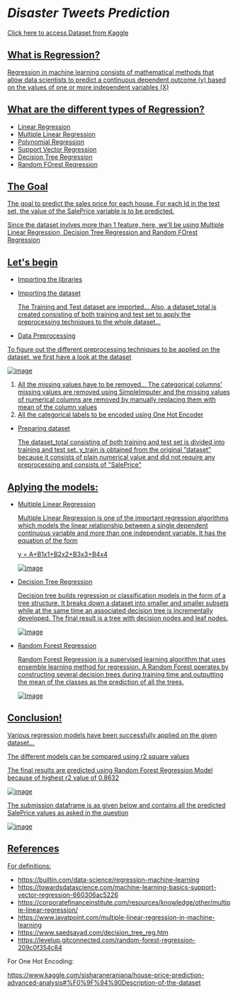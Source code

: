 # *Disaster Tweets Prediction*
<a href="https://www.kaggle.com/c/nlp-getting-started/data"> Click here to access Dataset from Kaggle

## **What is Regression?**

Regression in machine learning consists of mathematical methods that allow data scientists to predict a continuous dependent outcome (y) based on the values of one or more independent variables (X)

## **What are the different types of Regression?**

* Linear Regression
* Multiple Linear Regression
* Polynomial Regression
* Support Vector Regression
* Decision Tree Regression
* Random FOrest Regression

##  **The Goal**

The goal to predict the sales price for each house. For each Id in the test set, the value of the SalePrice variable is to be predicted. 

Since the dataset invlves more than 1 feature, here, we'll be using Multiple Linear Regression, Decision Tree Regression and Random FOrest Regression

## Let's begin
  
  * Importing the libraries
  * Importing the dataset
  
      The Training and Test dataset are imported... Also, a dataset_total is created consisting of both training and test set to apply the preprocessing techniques to the whole dataset...
  * Data Preprocessing
   
  To figure out the different preprocessing techniques to be applied on the dataset, we first have a look at the dataset
  
  ![image](https://user-images.githubusercontent.com/83827603/141648756-e516e336-bdc2-485f-928a-9e8482a95dd0.png)
  
  1) All the missing values have to be removed... The categorical columns' missing values are removed using SimpleImputer and the missing values of numerical columns are removed by manually replacing them with mean of the column values 
  2) All the categorical labels to be encoded using One Hot Encoder
  
  * Preparing dataset
  
    The dataset_total consisting of both training and test set is divided into training and test set. y_train is obtained from the original "dataset" because it consists of plain numerical value and did not require any preprocessing and consists of "SalePrice"
  
## Aplying the models:

  * Multiple Linear Regression
  
    Multiple Linear Regression is one of the important regression algorithms which models the linear relationship between a single dependent continuous variable and more than one independent variable. It has the equation of the form 

    y = A+B1x1+B2x2+B3x3+B4x4
  
    ![image](https://user-images.githubusercontent.com/83827603/141650091-3a55f342-882c-4a6a-bcd3-079840c37df2.png)

  * Decision Tree Regression
  
    Decision tree builds regression or classification models in the form of a tree structure. It breaks down a dataset into smaller and smaller subsets while at the same time an associated decision tree is incrementally developed. The final result is a tree with decision nodes and leaf nodes.
  
    ![image](https://user-images.githubusercontent.com/83827603/141650139-e6d37e0c-249c-4b2e-91c7-062f1791d753.png)

  * Random Forest Regression
  
    Random Forest Regression is a supervised learning algorithm that uses ensemble learning method for regression. A Random Forest operates by constructing several decision trees during training time and outputting the mean of the classes as the prediction of all the trees.
  
    ![image](https://user-images.githubusercontent.com/83827603/141650169-c597fbe4-594f-4b26-854e-caa435e65547.png)

 ## Conclusion!
  
  Various regression models have been successfully applied on the given dataset...
  
  The different models can be compared using r2 square values
  
  The final results are predicted using Random Forest Regression Model because of highest r2 value of 0.8632
  
  ![image](https://user-images.githubusercontent.com/83827603/142351128-d31ce6b0-342f-46bd-aab1-6d2535ddebd1.png)  

  The submission dataframe is as given below and contains all the predicted SalePrice values as asked in the question
  
  ![image](https://user-images.githubusercontent.com/83827603/142351311-f7d42b7a-090c-4cb7-979b-93edcaf207de.png)

  
## References
  
  For definitions:

* https://builtin.com/data-science/regression-machine-learning
* https://towardsdatascience.com/machine-learning-basics-support-vector-regression-660306ac5226
* https://corporatefinanceinstitute.com/resources/knowledge/other/multiple-linear-regression/
* https://www.javatpoint.com/multiple-linear-regression-in-machine-learning
* https://www.saedsayad.com/decision_tree_reg.htm
* https://levelup.gitconnected.com/random-forest-regression-209c0f354c84
  
For One Hot Encoding:
  
  https://www.kaggle.com/sisharaneranjana/house-price-prediction-advanced-analysis#%F0%9F%94%90Description-of-the-dataset
